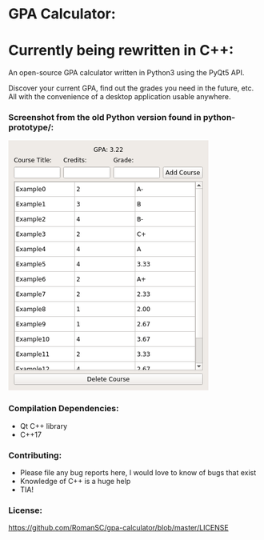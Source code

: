 # GPA Calculator:

# Currently being rewritten in C++:

An open-source GPA calculator written in Python3 using the PyQt5 API.

Discover your current GPA, find out the grades you need in the future, etc. All
with the convenience of a desktop application usable anywhere.

### Screenshot from the old Python version found in python-prototype/:
![Screenshot: GPA Calulator](https://github.com/RomanSC/gpa-calculator/blob/master/screenshots/screenshot.png)<br />

### Compilation Dependencies:
+ Qt C++ library
+ C++17

### Contributing:
+ Please file any bug reports here, I would love to know of bugs that exist
+ Knowledge of C++ is a huge help
+ TIA!

### License:

<a href="https://github.com/RomanSC/gpa-calculator/blob/master/LICENSE">https://github.com/RomanSC/gpa-calculator/blob/master/LICENSE</a>

